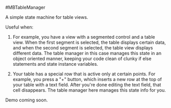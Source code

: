 #MBTableManager

A simple state machine for table views.

Useful when:

1. For example, you have a view with a segmented control and a table view. When the first segment is selected, the table displays certain data, and when the second segment is selected, the table view displays different data. The table manager in this case manages this state in an object oriented manner, keeping your code clean of clunky if else statements and state instance variables.

2. Your table has a special row that is active only at certain points. For example, you press a "+" button, which inserts a new row at the top of your table with a text field. After you're done editing the text field, that cell disappears. The table manager here manages this state info for you.

Demo coming soon.